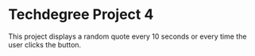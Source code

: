 # Techdegree Project 4

This project displays a random quote every 10 seconds or every time the user clicks the button.